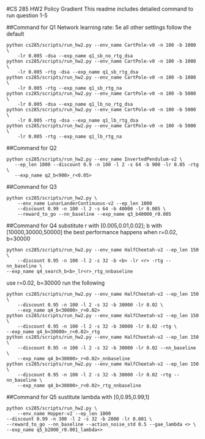 #CS 285 HW2 Policy Gradient
This readme includes detailed command to run question 1-5

##Command for Q1
Network learning rate: 5e all other settings follow the default
```
python cs285/scripts/run_hw2.py --env_name CartPole-v0 -n 100 -b 1000 \
    -lr 0.005 -dsa --exp_name q1_sb_no_rtg_dsa
python cs285/scripts/run_hw2.py --env_name CartPole-v0 -n 100 -b 1000 \
    -lr 0.005 -rtg -dsa --exp_name q1_sb_rtg_dsa
python cs285/scripts/run_hw2.py --env_name CartPole-v0 -n 100 -b 1000 \
    -lr 0.005 -rtg --exp_name q1_sb_rtg_na
python cs285/scripts/run_hw2.py --env_name CartPole-v0 -n 100 -b 5000 \
    -lr 0.005 -dsa --exp_name q1_lb_no_rtg_dsa
python cs285/scripts/run_hw2.py --env_name CartPole-v0 -n 100 -b 5000 \
    -lr 0.005 -rtg -dsa --exp_name q1_lb_rtg_dsa
python cs285/scripts/run_hw2.py --env_name CartPole-v0 -n 100 -b 5000 \
    -lr 0.005 -rtg --exp_name q1_lb_rtg_na
```


##Command for Q2
```
python cs285/scripts/run_hw2.py --env_name InvertedPendulum-v2 \
   --ep_len 1000 --discount 0.9 -n 100 -l 2 -s 64 -b 900 -lr 0.05 -rtg \
   --exp_name q2_b<900>_r<0.05>
```

##Command for Q3
```
python cs285/scripts/run_hw2.py \
    --env_name LunarLanderContinuous-v2 --ep_len 1000
    --discount 0.99 -n 100 -l 2 -s 64 -b 40000 -lr 0.005 \
    --reward_to_go --nn_baseline --exp_name q3_b40000_r0.005
```

##Command for Q4
substitute r with [0.005,0.01,0.02]; b with [10000,30000,50000]
the best performance happens when r=0.02, b=30000
```
python cs285/scripts/run_hw2.py --env_name HalfCheetah-v2 --ep_len 150 \
    --discount 0.95 -n 100 -l 2 -s 32 -b <b> -lr <r> -rtg --nn_baseline \
--exp_name q4_search_b<b>_lr<r>_rtg_nnbaseline
```
use r=0.02, b=30000 run the following
```
python cs285/scripts/run_hw2.py --env_name HalfCheetah-v2 --ep_len 150 \
    --discount 0.95 -n 100 -l 2 -s 32 -b 30000 -lr 0.02 \
    --exp_name q4_b<30000>_r<0.02>
python cs285/scripts/run_hw2.py --env_name HalfCheetah-v2 --ep_len 150 \
    --discount 0.95 -n 100 -l 2 -s 32 -b 30000 -lr 0.02 -rtg \
--exp_name q4_b<30000>_r<0.02>_rtg
python cs285/scripts/run_hw2.py --env_name HalfCheetah-v2 --ep_len 150 \
    --discount 0.95 -n 100 -l 2 -s 32 -b 30000 -lr 0.02 --nn_baseline \
    --exp_name q4_b<30000>_r<0.02>_nnbaseline
python cs285/scripts/run_hw2.py --env_name HalfCheetah-v2 --ep_len 150 \
    --discount 0.95 -n 100 -l 2 -s 32 -b 30000 -lr 0.02 -rtg --nn_baseline \
    --exp_name q4_b<30000>_r<0.02>_rtg_nnbaseline
```

##Command for Q5
sustitute lambda with [0,0.95,0.99,1]
```
python cs285/scripts/run_hw2.py \
    --env_name Hopper-v2 --ep_len 1000
--discount 0.99 -n 300 -l 2 -s 32 -b 2000 -lr 0.001 \
--reward_to_go --nn_baseline --action_noise_std 0.5 --gae_lambda < > \ --exp_name q5_b2000_r0.001_lambda< >
```
